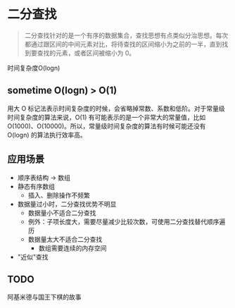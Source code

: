 # 二分查找

> 二分查找针对的是一个有序的数据集合，查找思想有点类似分治思想。每次都通过跟区间的中间元素对比，将待查找的区间缩小为之前的一半，直到找到要查找的元素，或者区间被缩小为 0。

时间复杂度O(logn)

## sometime O(logn) > O(1)

用大 O 标记法表示时间复杂度的时候，会省略掉常数、系数和低阶。对于常量级时间复杂度的算法来说，O(1) 有可能表示的是一个非常大的常量值，比如 O(1000)、O(10000)。所以，常量级时间复杂度的算法有时候可能还没有 O(logn) 的算法执行效率高。

## 应用场景

- 顺序表结构 -> 数组
- 静态有序数组
  - 插入、删除操作不频繁
- 数据量过小时，二分查找优势不明显
  - 数据量小不适合二分查找
  - 例外：子项长度大，需要尽量减少比较次数，可使用二分查找替代顺序遍历
  - 数据量太大不适合二分查找
    - 数组需要连续的内存空间
- "近似"查找

## TODO

阿基米德与国王下棋的故事
